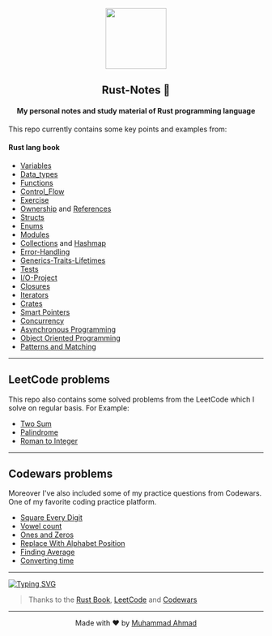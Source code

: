 <p align="center">
  <img src="https://www.rust-lang.org/logos/rust-logo-512x512.png" width="120"/>
  <h2 align="center">Rust-Notes 🦀</h2>
  <h4 align="center">My personal notes and study material of Rust programming language</h4>
</p>

This repo currently contains some key points and examples from:

#### Rust lang book

- [Variables](Rust-lang-book/variables/src/bin/)
- [Data_types](Rust-lang-book/data_types/src/bin/)
- [Functions](Rust-lang-book/functions/src/bin/)
- [Control_Flow](Rust-lang-book/control_flow/src/bin/)
- [Exercise](Rust-lang-book/exercise/src/bin/)
- [Ownership](Rust-lang-book/ownership/src/bin/) and [References](Rust-lang-book/ownership/src/bin/references.rs)
- [Structs](Rust-lang-book/structs/src/bin/)
- [Enums](Rust-lang-book/enums/src/bin/)
- [Modules](Rust-lang-book/packages_crates_modules/src/)
- [Collections](Rust-lang-book/collections/vec_string_hashmap.md) and [Hashmap](Rust-lang-book/collections/src/bin/hashmap.rs)
- [Error-Handling](Rust-lang-book/error-handling/src/bin/)
- [Generics-Traits-Lifetimes](Rust-lang-book/generics-traits-lifetimes/src/bin/)
- [Tests](Rust-lang-book/tests/src/bin/test.rs)
- [I/O-Project](Rust-lang-book/minigrep/src/)
- [Closures](Rust-lang-book/iterators-closures/src/bin/closures.rs)
- [Iterators](Rust-lang-book/iterators-closures/src/bin/iterators.rs)
- [Crates](Rust-lang-book/crates/src/main.rs)
- [Smart Pointers](Rust-lang-book/smart-pointers/src/main.rs)
- [Concurrency](Rust-lang-book/concurrency/src/bin/)
- [Asynchronous Programming](Rust-lang-book/asynchronous/src/main.rs)
- [Object Oriented Programming](Rust-lang-book/oop/src/main.rs)
- [Patterns and Matching](Rust-lang-book/patterns-and-matching/src/main.rs)

---

## LeetCode problems

This repo also contains some solved problems from the LeetCode which I solve on regular basis. For Example:

- [Two Sum](LeetCode-Problems/two-sum/src/bin/)
- [Palindrome](LeetCode-Problems/palindrome/src/main.rs)
- [Roman to Integer](LeetCode-Problems/roman-to-integer/src/main.rs)

---

## Codewars problems

Moreover I've also included some of my practice questions from Codewars. One of my favorite coding practice platform.

- [Square Every Digit](Codewars/src/bin/example-1.rs)
- [Vowel count](Codewars/src/bin/example-2.rs)
- [Ones and Zeros](Codewars/src/bin/example-3.rs)
- [Replace With Alphabet Position](Codewars/src/bin/example-4.rs)
- [Finding Average](Codewars/src/bin/example-5.rs)
- [Converting time](Codewars/src/bin/example-6.rs)

---

[![Typing SVG](https://readme-typing-svg.demolab.com?font=Fira+Code&size=18&pause=1000&color=00F7D7&center=true&random=true&width=435&lines=Rust-Notes+is+being+updated)](https://git.io/typing-svg)

> Thanks to the [Rust Book](https://doc.rust-lang.org/book), [LeetCode](https://leetcode.com/) and [Codewars](https://www.codewars.com/dashboard)

---
<p align="center">
  Made with ❤️ by <a href="https://github.com/dev-4hmad">Muhammad Ahmad</a>  
</p>

